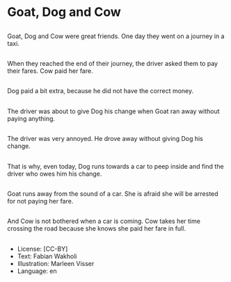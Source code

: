 # Goat, Dog and Cow

##
Goat, Dog and Cow
were great friends. One
day they went on a
journey in a taxi.

##
When they reached the
end of their journey, the
driver asked them to
pay their fares. Cow
paid her fare.

##
Dog paid a bit extra,
because he did not
have the correct money.

##
The driver was about to
give Dog his change
when Goat ran away
without paying
anything.

##
The driver was very
annoyed. He drove
away without giving
Dog his change.

##
That is why, even
today, Dog runs
towards a car to peep
inside and find the
driver who owes him his
change.

##
Goat runs away from
the sound of a car. She
is afraid she will be
arrested for not paying
her fare.

##
And Cow is not
bothered when a car is
coming. Cow takes her
time crossing the road
because she knows she
paid her fare in full.

##
* License: [CC-BY]
* Text: Fabian Wakholi
* Illustration: Marleen Visser
* Language: en
